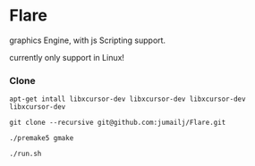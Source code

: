 # Flare
graphics Engine, with js Scripting support.

currently only support in Linux!

### Clone
```
apt-get intall libxcursor-dev libxcursor-dev libxcursor-dev libxcursor-dev
```
```
git clone --recursive git@github.com:jumailj/Flare.git
```
```
./premake5 gmake
```
```
./run.sh
```
